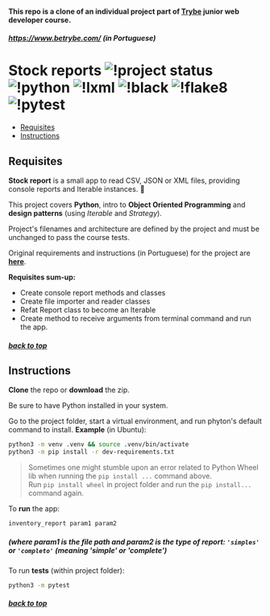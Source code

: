 #### <a name="top"></a> This repo is a clone of an individual project part of [Trybe](https://www.betrybe.com/) junior web developer course.
##### https://www.betrybe.com/ (in Portuguese)

# Stock reports  ![!project status](https://img.shields.io/badge/status-development-yellow)   ![!python](https://img.shields.io/badge/python-3.6-green) ![!lxml](https://img.shields.io/badge/lxml-4.6-darkorange) ![!black](https://img.shields.io/badge/black-20.8b1-red) ![!flake8](https://img.shields.io/badge/flake8-3.8-blue) ![!pytest](https://img.shields.io/badge/pytest-6.1-orange)
- [Requisites](#requisites)
- [Instructions](#instructions)


## Requisites <a name="requisites"></a>

**Stock report** is a small app to read CSV, JSON or XML files, providing console reports and Iterable instances. 🐍

This project covers **Python**, intro to **Object Oriented Programming** and **design patterns** (using _Iterable_ and _Strategy_).


Project's filenames and architecture are defined by the project and must be unchanged to pass the course tests.

Original requirements and instructions (in Portuguese) for the project are [**here**](README_original.md).


**Requisites sum-up:**

- Create console report methods and classes
- Create file importer and reader classes
- Refat Report class to become an Iterable
- Create method to receive arguments from terminal command and run the app.

##### [back to top](#top)

## Instructions <a name="instructions"></a>

**Clone** the repo or **download** the zip.

Be sure to have Python installed in your system.

Go to the project folder, start a virtual environment, and run phyton's default command to install.
**Example** (in Ubuntu):
```bash
python3 -m venv .venv && source .venv/bin/activate
python3 -m pip install -r dev-requirements.txt
```

> Sometimes one might stumble upon an error related to Python Wheel lib when running the `pip install ...` command above.  
> Run `pip install wheel` in project folder and run the `pip install...` command again.

To **run** the app:
```bash
inventory_report param1 param2
```
##### (where _param1_ is the file path and _param2_ is the type of report: `'simples'` or `'completo'` (meaning 'simple' or 'complete')

To run **tests** (within project folder):
```bash
python3 -m pytest
```

##### [back to top](#top)

